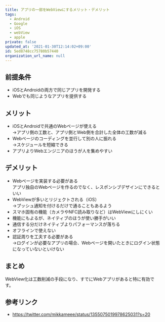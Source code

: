 ```yaml
---
title: アプリの一部をWebViewにするメリット・デメリット
tags:
  - Android
  - Google
  - iOS
  - webView
  - apple
private: false
updated_at: '2021-01-30T12:14:02+09:00'
id: 5ed8748cc75780b57440
organization_url_name: null
---
```

## 前提条件

- iOSとAndroidの両方で同じアプリを開発する
- Webでも同じようなアプリを提供する

## メリット

- iOSとAndroidで共通のWebページが使える  
→アプリ側の工数と、アプリ側とWeb側を合計した全体の工数が減る
- Webページのコーディングを並行して別の人に振れる  
→スケジュールを短縮できる
- アプリよりWebエンジニアのほうが人を集めやすい

## デメリット

- Webページを実装する必要がある  
アプリ独自のWebページを作るのでなく、レスポンシブデザインにできるといい
- WebViewが多いとリジェクトされる（iOS）  
→プッシュ通知を付けるだけで通ることもあるよう
- スマホ固有の機能（カメラやNFC読み取りなど）はWebViewにしにくい
- 機能にもよるが、ネイティブのほうが使い勝手がいい
- 通信する分だけネイティブよりパフォーマンスが落ちる
- オフラインで使えない
- 認証周りを工夫する必要がある  
→ログインが必要なアプリの場合、Webページを開いたときにログイン状態になっていないといけない

## まとめ

WebView化は工数削減の手段になり、すでにWebアプリがあると特に有効です。

## 参考リンク

- https://twitter.com/mikkameee/status/1355075019978625031?s=20
